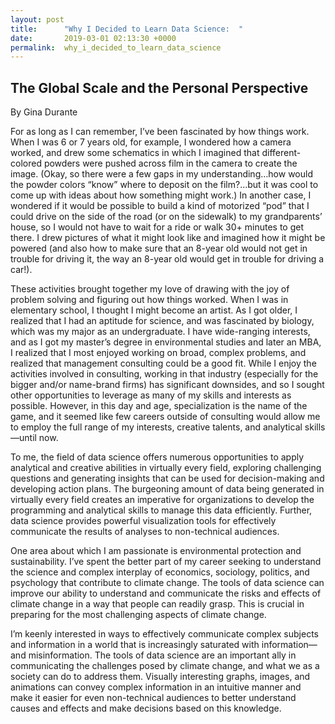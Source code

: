 ```yaml
---
layout: post
title:      "Why I Decided to Learn Data Science:  "
date:       2019-03-01 02:13:30 +0000
permalink:  why_i_decided_to_learn_data_science
---
```


## The Global Scale and the Personal Perspective

By Gina Durante

For as long as I can remember, I’ve been fascinated by how things work.  When I was 6 or 7 years old, for example, I wondered how a camera worked, and drew some schematics in which I imagined that different-colored powders were pushed across film in the camera to create the image.  (Okay, so there were a few gaps in my understanding…how would the powder colors “know” where to deposit on the film?…but it was cool to come up with ideas about how something might work.)  In another case, I wondered if it would be possible to build a kind of motorized “pod” that I could drive on the side of the road (or on the sidewalk) to my grandparents’ house, so I would not have to wait for a ride or walk 30+ minutes to get there.  I drew pictures of what it might look like and imagined how it might be powered (and also how to make sure that an 8-year old would not get in trouble for driving it, the way an 8-year old would get in trouble for driving a car!).  

These activities brought together my love of drawing with the joy of problem solving and figuring out how things worked.  When I was in elementary school, I thought I might become an artist.  As I got older, I realized that I had an aptitude for science, and was fascinated by biology, which was my major as an undergraduate.  I have wide-ranging interests, and as I got my master’s degree in environmental studies and later an MBA, I realized that I most enjoyed working on broad, complex problems, and realized that management consulting could be a good fit.  While I enjoy the activities involved in consulting, working in that industry (especially for the bigger and/or name-brand firms) has significant downsides, and so I sought other opportunities to leverage as many of my skills and interests as possible.  However, in this day and age, specialization is the name of the game, and it seemed like few careers outside of consulting would allow me to employ the full range of my interests, creative talents, and analytical skills—until now.  

To me, the field of data science offers numerous opportunities to apply analytical and creative abilities in virtually every field, exploring challenging questions and generating insights that can be used for decision-making and developing action plans.  The burgeoning amount of data being generated in virtually every field creates an imperative for organizations to develop the programming and analytical skills to manage this data efficiently.  Further, data science provides powerful visualization tools for effectively communicate the results of analyses to non-technical audiences.  

One area about which I am passionate is environmental protection and sustainability.  I’ve spent the better part of my career seeking to understand the science and complex interplay of economics, sociology, politics, and psychology that contribute to climate change.  The tools of data science can improve our ability to understand and communicate the risks and effects of climate change in a way that people can readily grasp.  This is crucial in preparing for the most challenging aspects of climate change.  

I’m keenly interested in ways to effectively communicate complex subjects and information in a world that is increasingly saturated with information—and misinformation.  The tools of data science are an important ally in communicating the challenges posed by climate change, and what we as a society can do to address them.  Visually interesting graphs, images, and animations can convey complex information in an intuitive manner and make it easier for even non-technical audiences to better understand causes and effects and make decisions based on this knowledge.

